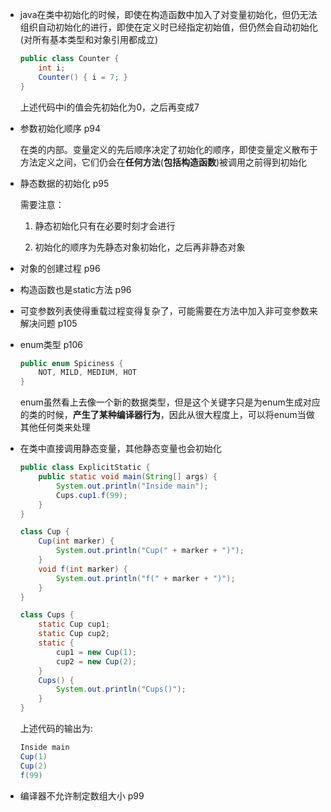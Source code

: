 - java在类中初始化的时候，即使在构造函数中加入了对变量初始化，但仍无法组织自动初始化的进行，即使在定义时已经指定初始值，但仍然会自动初始化(对所有基本类型和对象引用都成立)
  
  ```java
  public class Counter {
      int i;
      Counter() { i = 7; }
  }
  ```
  
  上述代码中i的值会先初始化为0，之后再变成7

- 参数初始化顺序 p94
  
  在类的内部。变量定义的先后顺序决定了初始化的顺序，即使变量定义散布于方法定义之间，它们仍会在**任何方法**(**包括构造函数**)被调用之前得到初始化

- 静态数据的初始化 p95
  
  需要注意：
  
  1. 静态初始化只有在必要时刻才会进行
  
  2. 初始化的顺序为先静态对象初始化，之后再非静态对象

- 对象的创建过程 p96

- 构造函数也是static方法 p96

- 可变参数列表使得重载过程变得复杂了，可能需要在方法中加入非可变参数来解决问题 p105

- enum类型 p106
  
  ```java
  public enum Spiciness {
      NOT, MILD, MEDIUM, HOT
  }
  ```
  
  enum虽然看上去像一个新的数据类型，但是这个关键字只是为enum生成对应的类的时候，**产生了某种编译器行为**，因此从很大程度上，可以将enum当做其他任何类来处理
  
- 在类中直接调用静态变量，其他静态变量也会初始化

  ```java
  public class ExplicitStatic {
      public static void main(String[] args) {
          System.out.println("Inside main");
          Cups.cup1.f(99);
      }
  }
  
  class Cup {
      Cup(int marker) {
          System.out.println("Cup(" + marker + ")");
      }
      void f(int marker) {
          System.out.println("f(" + marker + ")");
      }
  }
  
  class Cups {
      static Cup cup1;
      static Cup cup2;
      static {
          cup1 = new Cup(1);
          cup2 = new Cup(2);
      }
      Cups() {
          System.out.println("Cups()");
      }
  }
  
  ```

  上述代码的输出为:

  ```java
  Inside main
  Cup(1)
  Cup(2)
  f(99)
  ```

- 编译器不允许制定数组大小 p99
